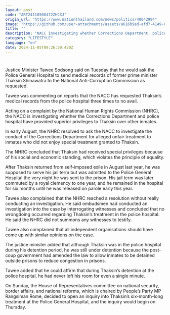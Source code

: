 ```yaml
---
layout: post
code: "ART24110508472ZHCXJ"
origin_url: "https://www.nationthailand.com/news/politics/40042994"
image: "https://github.com/user-attachments/assets/a616b9ad-afd7-4149-816c-62d3aeb47e92"
title: ""
description: "NACC investigating whether Corrections Department, police hospital provided superior privileges to Thaksin"
category: "LIFESTYLE"
language: "en"
date: 2024-11-05T09:26:50.420Z
---
```


# 









Justice Minister Tawee Sodsong said on Tuesday that he would ask the Police General Hospital to send medical records of former prime minister Thaksin Shinawatra to the National Anti-Corruption Commission as requested.

Tawee was commenting on reports that the NACC has requested Thaksin’s medical records from the police hospital three times to no avail.

Acting on a complaint by the National Human Rights Commission (NHRC), the NACC is investigating whether the Corrections Department and police hospital have provided superior privileges to Thaksin over other inmates.

In early August, the NHRC resolved to ask the NACC to investigate the conduct of the Corrections Department for alleged unfair treatment to inmates who did not enjoy special treatment granted to Thaksin.

The NHRC concluded that Thaksin had received special privileges because of his social and economic standing, which violates the principle of equality.

After Thaksin returned from self-imposed exile in August last year, he was supposed to serve his jail term but was admitted to the Police General Hospital the very night he was sent to the prison. His jail term was later commuted by a royal clemency to one year, and he remained in the hospital for six months until he was released on parole early this year.

Tawee also complained that the NHRC reached a resolution without really conducting an investigation. He said ombudsmen had conducted an investigation into the case by interrogating witnesses and concluded that no wrongdoing occurred regarding Thaksin’s treatment in the police hospital. He said the NHRC did not summons any witnesses to testify.

Tawee also complained that all independent organisations should have come up with similar opinions on the case.

The justice minister added that although Thaksin was in the police hospital during his detention period, he was still under detention because the post-coup government had amended the law to allow inmates to be detained outside prisons to reduce congestion in prisons.

Tawee added that he could affirm that during Thaksin’s detention at the police hospital, he had never left his room for even a single minute.

On Sunday, the House of Representatives committee on national security, border affairs, and national reforms, which is chaired by People’s Party MP Rangsiman Rome, decided to open an inquiry into Thaksin’s six-month-long treatment at the Police General Hospital, and the inquiry would begin on Thursday.
